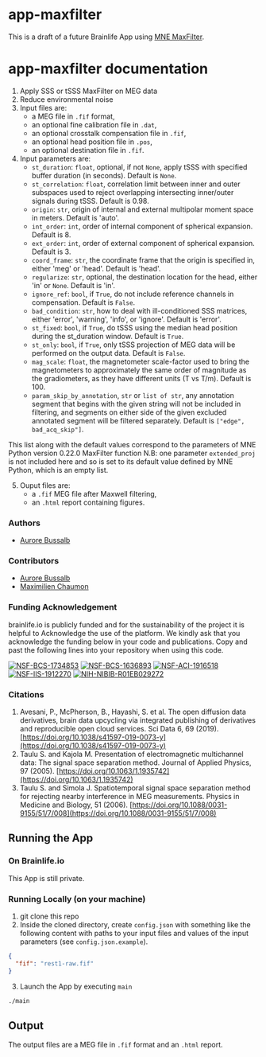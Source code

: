 # app-maxfilter

This is a draft of a future Brainlife App using [MNE MaxFilter](https://mne.tools/dev/generated/mne.preprocessing.maxwell_filter.html).

# app-maxfilter documentation

1) Apply SSS or tSSS MaxFilter on MEG data 
2) Reduce environmental noise
3) Input files are:
    * a MEG file in `.fif` format,
    * an optional fine calibration file in `.dat`,
    * an optional crosstalk compensation file in `.fif`,
    * an optional head position file in `.pos`,
    * an optional destination file in `.fif`.
4) Input parameters are:
    * `st_duration`: `float`, optional, if not `None`, apply tSSS with specified buffer duration (in seconds). Default is `None`.
    * `st_correlation`: `float`, correlation limit between inner and outer subspaces used to reject overlapping intersecting 
      inner/outer signals during tSSS. Default is 0.98.
    * `origin`: `str`, origin of internal and external multipolar moment space in meters. Default is 'auto'.
    * `int_order`: `int`, order of internal component of spherical expansion. Default is 8.
    * `ext_order`: `int`, order of external component of spherical expansion. Default is 3.
    * `coord_frame`: `str`, the coordinate frame that the origin is specified in, either 'meg' or 'head'. Default is 'head'.
    * `regularize`: `str`, optional, the destination location for the head, either 'in' or `None`. Default is 'in'.
    * `ignore_ref`: `bool`, if `True`, do not include reference channels in compensation. Default is `False`.
    * `bad_condition`: `str`, how to deal with ill-conditioned SSS matrices, either 'error', 'warning', 'info', or 'ignore'. Default is 'error'.
    * `st_fixed`: `bool`, if `True`, do tSSS using the median head position during the st_duration window. Default is `True`.
    * `st_only`: `bool`, if `True`, only tSSS projection of MEG data will be performed on the output data. Default is `False`.
    * `mag_scale`: `float`, the magnetometer scale-factor used to bring the magnetometers to approximately the same order of magnitude as the gradiometers, as they have different units (T vs T/m). Default is 100.
    * `param_skip_by_annotation`, `str` or `list of str`, any annotation segment that begins with the given string will not be included in filtering, and segments on either side of the given excluded annotated segment will be filtered separately.
      Default is `["edge", bad_acq_skip"]`. 
      
This list along with the default values correspond to the parameters of MNE Python version 0.22.0 MaxFilter function
N.B: one parameter `extended_proj` is not included here and so is set to its default value defined by MNE Python, which is an empty list.  

5) Ouput files are:
    * a `.fif` MEG file after Maxwell filtering,
    * an `.html` report containing figures.

### Authors
- [Aurore Bussalb](aurore.bussalb@icm-institute.org)

### Contributors
- [Aurore Bussalb](aurore.bussalb@icm-institute.org)
- [Maximilien Chaumon](maximilien.chaumon@icm-institute.org)

### Funding Acknowledgement
brainlife.io is publicly funded and for the sustainability of the project it is helpful to Acknowledge the use of the platform. We kindly ask that you acknowledge the funding below in your code and publications. Copy and past the following lines into your repository when using this code.

[![NSF-BCS-1734853](https://img.shields.io/badge/NSF_BCS-1734853-blue.svg)](https://nsf.gov/awardsearch/showAward?AWD_ID=1734853)
[![NSF-BCS-1636893](https://img.shields.io/badge/NSF_BCS-1636893-blue.svg)](https://nsf.gov/awardsearch/showAward?AWD_ID=1636893)
[![NSF-ACI-1916518](https://img.shields.io/badge/NSF_ACI-1916518-blue.svg)](https://nsf.gov/awardsearch/showAward?AWD_ID=1916518)
[![NSF-IIS-1912270](https://img.shields.io/badge/NSF_IIS-1912270-blue.svg)](https://nsf.gov/awardsearch/showAward?AWD_ID=1912270)
[![NIH-NIBIB-R01EB029272](https://img.shields.io/badge/NIH_NIBIB-R01EB029272-green.svg)](https://grantome.com/grant/NIH/R01-EB029272-01)

### Citations
1. Avesani, P., McPherson, B., Hayashi, S. et al. The open diffusion data derivatives, brain data upcycling via integrated publishing of derivatives and reproducible open cloud services. Sci Data 6, 69 (2019). [https://doi.org/10.1038/s41597-019-0073-y](https://doi.org/10.1038/s41597-019-0073-y)
2. Taulu S. and Kajola M. Presentation of electromagnetic multichannel data: The signal space separation method. Journal of Applied Physics, 97 (2005). [https://doi.org/10.1063/1.1935742](https://doi.org/10.1063/1.1935742)
3. Taulu S. and Simola J. Spatiotemporal signal space separation method for rejecting nearby interference in MEG measurements. Physics in Medicine and Biology, 51 (2006). [https://doi.org/10.1088/0031-9155/51/7/008](https://doi.org/10.1088/0031-9155/51/7/008)


## Running the App 

### On Brainlife.io

This App is still private.

### Running Locally (on your machine)

1. git clone this repo
2. Inside the cloned directory, create `config.json` with something like the following content with paths to your input 
   files and values of the input parameters (see `config.json.example`).

```json
{
  "fif": "rest1-raw.fif"
}
```

3. Launch the App by executing `main`

```bash
./main
```

## Output

The output files are a MEG file in `.fif` format and an `.html` report.
